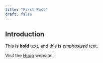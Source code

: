 ```yaml
---
title: "First Post"
draft: false
---
```

## Introduction

This is **bold** text, and this is *emphasized* text.

Visit the [Hugo](https://gohugo.io) website!